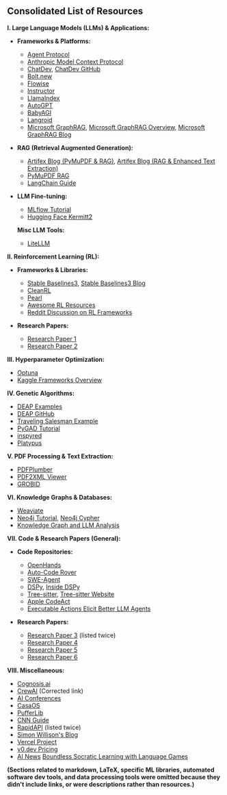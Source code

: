 ## Consolidated List of Resources

**I. Large Language Models (LLMs) & Applications:**

* **Frameworks & Platforms:**
    * [Agent Protocol](https://agentprotocol.ai/)
    * [Anthropic Model Context Protocol](https://anthropic.com/news/model-context-protocol)
    * [ChatDev](https://chatdev.toscl.com/), [ChatDev GitHub](https://github.com/OpenBMB/ChatDev)
    * [Bolt.new](https://github.com/coleam00/bolt.new-any-llm)
    * [Flowise](https://github.com/FlowiseAI/Flowise)
    * [Instructor](https://github.com/instructor-ai/instructor)
    * [LlamaIndex](https://github.com/run-llama/llama_index)
    * [AutoGPT](https://github.com/Significant-Gravitas/AutoGPT)
    * [BabyAGI](https://github.com/yoheinakajima/babyagi)
    * [Langroid](https://github.com/langroid/langroid)
    * [Microsoft GraphRAG](https://github.com/microsoft/graphrag), [Microsoft GraphRAG Overview](https://github.com/microsoft/graphrag?tab=readme-ov-file), [Microsoft GraphRAG Blog](https://www.microsoft.com/en-us/research/blog/graphrag-unlocking-llm-discovery-on-narrative-private-data/)

* **RAG (Retrieval Augmented Generation):**
    * [Artifex Blog (PyMuPDF & RAG)](https://artifex.com/blog/rag-llm-and-pdf-conversion-to-markdown-text-with-pymupdf), [Artifex Blog (RAG & Enhanced Text Extraction)](https://artifex.com/blog/rag-llm-and-pdf-enhanced-text-extraction)
    * [PyMuPDF RAG](https://pymupdf.readthedocs.io/en/latest/rag.html)
    * [LangChain Guide](https://medium.com/thedeephub/a-practical-guide-for-rag-and-few-shot-prompting-in-langchain-0b0e18dc9df5)

* **LLM Fine-tuning:**
    * [MLflow Tutorial](https://mlflow.org/docs/latest/llms/transformers/tutorials/fine-tuning/transformers-peft.html)
    * [Hugging Face Kermitt2](https://huggingface.co/kermitt2)

  **Misc LLM Tools:**
    * [LiteLLM](https://github.com/BerriAI/litellm)


**II. Reinforcement Learning (RL):**

* **Frameworks & Libraries:**
    * [Stable Baselines3](https://github.com/DLR-RM/stable-baselines3), [Stable Baselines3 Blog](https://araffin.github.io/post/sb3/)
    * [CleanRL](https://github.com/vwxyzjn/cleanrl)
    * [Pearl](https://github.com/facebookresearch/Pearl)
    * [Awesome RL Resources](https://github.com/aikorea/awesome-rl?tab=readme-ov-file)
    * [Reddit Discussion on RL Frameworks](https://reddit.com/r/reinforcementlearning/comments/191yu6y/best_rl_research_framework/)

* **Research Papers:**
    * [Research Paper 1](https://arxiv.org/pdf/1909.04503)
    * [Research Paper 2](https://jmlr.org/papers/volume22/20-1364/20-1364.pdf)


**III. Hyperparameter Optimization:**

* [Optuna](https://github.com/optuna/optuna)
* [Kaggle Frameworks Overview](https://www.kaggle.com/code/sivasaiyadav8143/10-hyperparameter-optimization-frameworks)


**IV. Genetic Algorithms:**

* [DEAP Examples](https://deap.readthedocs.io/en/master/examples/index.html)
* [DEAP GitHub](https://github.com/DEAP/deap)
* [Traveling Salesman Example](https://medium.com/aimonks/traveling-salesman-problem-tsp-using-genetic-algorithm-fea640713758)
* [PyGAD Tutorial](https://www.digitalocean.com/community/tutorials/genetic-algorithm-applications-using-pygad)
* [inspyred](https://github.com/aarongarrett/inspyred)
* [Platypus](https://github.com/Project-Platypus/Platypus)


**V. PDF Processing & Text Extraction:**

* [PDFPlumber](https://github.com/jsvine/pdfplumber)
* [PDF2XML Viewer](https://github.com/WZBSocialScienceCenter/pdf2xml-viewer)
* [GROBID](https://www.researchgate.net/publication/221176095_GROBID_Combining_Automatic_Bibliographic_Data_Recognition_and_Term_Extraction_for_Scholarship_Publications)


**VI. Knowledge Graphs & Databases:**

* [Weaviate](https://github.com/weaviate/weaviate)
* [Neo4j Tutorial](https://medium.com/thedeephub/building-a-graph-database-with-vector-embeddings-a-python-tutorial-with-neo4j-and-embeddings-277ce608634d), [Neo4j Cypher](https://neo4j.com/docs/getting-started/cypher/)
* [Knowledge Graph and LLM Analysis](https://medium.com/@mdsharique0107/structured-data-analysis-using-knowledge-graph-llm-b1f7db88edd3)


**VII. Code & Research Papers (General):**

* **Code Repositories:**
    * [OpenHands](https://github.com/All-Hands-AI/OpenHands?tab=readme-ov-file)
    * [Auto-Code Rover](https://github.com/nus-apr/auto-code-rover)
    * [SWE-Agent](https://github.com/princeton-nlp/SWE-agent)
    * [DSPy](https://github.com/stanfordnlp/dspy), [Inside DSPy](https://jrodthoughts.medium.com/inside-dspy-a-framework-for-algorithmic-prompt-optimization-dffd9765e596)
    * [Tree-sitter](https://github.com/tree-sitter/tree-sitter), [Tree-sitter Website](https://tree-sitter.github.io/tree-sitter/)
    * [Apple CodeAct](https://machinelearning.apple.com/research/codeact)
    * [Executable Actions Elicit Better LLM Agents](https://arxiv.org/pdf/2402.01030)

* **Research Papers:**
    * [Research Paper 3](https://arxiv.org/abs/2411.16905) (listed twice)
    * [Research Paper 4](https://arxiv.org/pdf/2312.06648)
    * [Research Paper 5](https://arxiv.org/pdf/2402.01030)
    * [Research Paper 6](https://link.springer.com/article/10.1007/s11334-024-00591-0)


**VIII. Miscellaneous:**

* [Cognosis.ai](https://cognosis.ai/)
* [CrewAI](https://github.com/crewAIInc/crewAI) (Corrected link)
* [AI Conferences](https://datacamp.com/blog/top-ai-conferences)
* [CasaOS](https://github.com/IceWhaleTech/CasaOS)
* [PufferLib](https://github.com/PufferAI/PufferLib)
* [CNN Guide](https://medium.com/thedeephub/convolutional-neural-networks-a-comprehensive-guide-5cc0b5eae175)
* [RapidAPI](https://rapidapi.com/) (listed twice)
* [Simon Willison's Blog](https://simonwillison.net/)
* [Vercel Project](https://vercel.com/new?teamSlug=gtcodes-projects)
* [v0.dev Pricing](https://v0.dev/pricing)
* [AI News](https://www.artificialintelligence-news.com/)
  [Boundless Socratic Learning with Language Games](https://arxiv.org/pdf/2411.16905)


**(Sections related to markdown, LaTeX, specific ML libraries, automated software dev tools, and data processing tools were omitted because they didn't include links, or were descriptions rather than resources.)**
